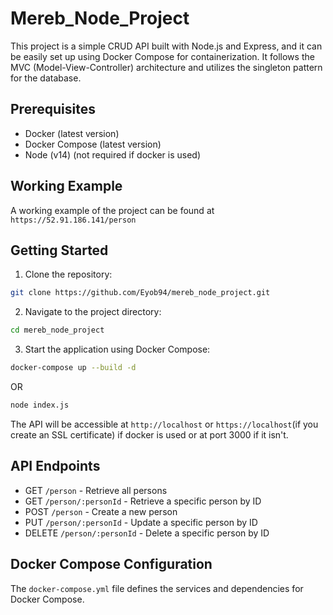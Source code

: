 # Mereb_Node_Project

This project is a simple CRUD API built with Node.js and Express, and it can be easily set up using Docker Compose for containerization. It follows the MVC (Model-View-Controller) architecture and utilizes the singleton pattern for the database.

## Prerequisites

- Docker (latest version)
- Docker Compose (latest version)
- Node (v14) (not required if docker is used)

## Working Example

A working example of the project can be found at `https://52.91.186.141/person`

## Getting Started

1. Clone the repository:

```bash
git clone https://github.com/Eyob94/mereb_node_project.git
```

2. Navigate to the project directory:

```bash
cd mereb_node_project
```

3. Start the application using Docker Compose:

```bash
docker-compose up --build -d
```

OR

```bash
node index.js
```

The API will be accessible at `http://localhost` or `https://localhost`(if you create an SSL certificate) if docker is used or at port 3000 if it isn't.

## API Endpoints

- GET `/person` - Retrieve all persons
- GET `/person/:personId` - Retrieve a specific person by ID
- POST `/person` - Create a new person
- PUT `/person/:personId` - Update a specific person by ID
- DELETE `/person/:personId` - Delete a specific person by ID

## Docker Compose Configuration

The `docker-compose.yml` file defines the services and dependencies for Docker Compose.
